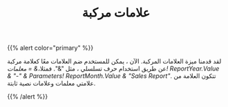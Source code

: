 ﻿---
title: علامات مركبة
type: docs
weight: 10
url: /ar/reportingservices/composite-markers/
---
{{% alert color="primary" %}} 

 لقد قدمنا ميزة العلامات المركبة. الآن ، يمكن للمستخدم ضم العلامات معًا كعلامة مركبة عن طريق استخدام حرف تسلسلي ، مثل "&". فمثلا،*& = معلمات! ReportYear.Value & "-" & Parameters! ReportMonth.Value & "Sales Report"*. تتكون العلامة من علامتي معلمات وعلامات نصية ثابتة.

{{% /alert %}}
